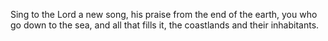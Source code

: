 Sing to the Lord a new song, his praise from the end of the earth, you who go down to the sea, and all that fills it, the coastlands and their inhabitants.

